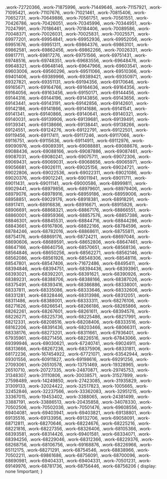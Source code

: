 .work-72720366, .work-71875996, .work-71449646, .work-71157921, .work-71095421, .work-71107676, .work-71021461, .work-70815406, .work-70652731, .work-70649886, .work-70561751, .work-70561551, .work-70426786, .work-70426051, .work-70345996, .work-70344951, .work-70247991, .work-70186461, .work-70184406, .work-70089586, .work-70048371, .work-70026031, .work-70025831, .work-70025571, .work-69977201, .work-69954841, .work-69952936, .work-69952056, .work-69951676, .work-69951311, .work-69864376, .work-69863101, .work-69862581, .work-69862456, .work-69862266, .work-70026331, .work-69817711, .work-69817276, .work-69751566, .work-69751431, .work-69748516, .work-69748351, .work-69683556, .work-69648476, .work-69648321, .work-69648146, .work-69647966, .work-69603541, .work-69603006, .work-69560296, .work-69511066, .work-69510366, .work-69401406, .work-69389966, .work-69389421, .work-69350971, .work-69327821, .work-69351131, .work-69194356, .work-69170646, .work-69165671, .work-69164766, .work-69164636, .work-69164356, .work-69164056, .work-69163456, .work-69150171, .work-69144456, .work-69144316, .work-69144196, .work-69143856, .work-69143656, .work-69143441, .work-69143191, .work-69142856, .work-69142601, .work-69142186, .work-69141866, .work-69141686, .work-69141541, .work-69141341, .work-69140866, .work-69140641, .work-69140321, .work-69140031, .work-69139906, .work-69139681, .work-69139491, .work-69139341, .work-69138666, .work-69138441, .work-69138266, .work-69124551, .work-69124276, .work-69122791, .work-69122501, .work-69119456, .work-69117411, .work-69117246, .work-69117066, .work-69116751, .work-69115636, .work-69114911, .work-69112976, .work-69090976, .work-69089391, .work-69088881, .work-69088676, .work-69088436, .work-69088166, .work-69087886, .work-69087461, .work-69087031, .work-69080241, .work-69075711, .work-69072306, .work-69069431, .work-69069031, .work-69068656, .work-69065971, .work-69056681, .work-69026111, .work-69025156, .work-69024721, .work-69022806, .work-69022536, .work-69022311, .work-69021086, .work-69020376, .work-69012241, .work-69011941, .work-69011711, .work-69011431, .work-69011141, .work-69000586, .work-68999811, .work-69029441, .work-68979856, .work-68979601, .work-68979406, .work-68979076, .work-68978916, .work-68959186, .work-68959006, .work-68958851, .work-69029176, .work-68918381, .work-68918291, .work-68917411, .work-68916836, .work-68916671, .work-68915826, .work-68906691, .work-68868321, .work-68867176, .work-68866551, .work-68860001, .work-68959366, .work-68857576, .work-68857386, .work-68846301, .work-68845531, .work-68844716, .work-68844286, .work-68843661, .work-69167806, .work-68822166, .work-68784596, .work-68784246, .work-68782016, .work-68868611, .work-68755811, .work-68754176, .work-68869176, .work-68724211, .work-68697046, .work-68690606, .work-68689591, .work-68652806, .work-68647461, .work-68647166, .work-68640756, .work-68570651, .work-68568136, .work-68564846, .work-68650256, .work-68562271, .work-68562146, .work-68562086, .work-68561926, .work-68548306, .work-68548116, .work-68547801, .work-68547406, .work-71672486, .work-68495411, .work-68394846, .work-68394751, .work-68394436, .work-68393961, .work-68393021, .work-68392201, .work-68391621, .work-68390926, .work-68389231, .work-68388706, .work-68388166, .work-68387026, .work-68375491, .work-68393416, .work-68386886, .work-68338001, .work-68337811, .work-68335086, .work-68333646, .work-68332606, .work-68331281, .work-68328446, .work-68313986, .work-68312051, .work-68311486, .work-68388001, .work-68333311, .work-68276106, .work-68271626, .work-68266541, .work-68266186, .work-68265866, .work-68262261, .work-68267601, .work-68261611, .work-68394576, .work-68226271, .work-68225736, .work-68225486, .work-68217991, .work-68212331, .work-68208516, .work-68208406, .work-68333516, .work-68162206, .work-68391436, .work-68203466, .work-68066311, .work-68338176, .work-68273201, .work-68311661, .work-67936401, .work-67935961, .work-68271456, .work-68226516, .work-67843066, .work-69399946, .work-69030621, .work-67240741, .work-69024911, .work-68313666, .work-68267236, .work-68375906, .work-68331811, .work-68172236, .work-167454922, .work-67721071, .work-63542944, .work-69301556, .work-60911827, .work-69198616, .work-69291256, .work-27093061, .work-26510578, .work-13751469, .work-19328965, .work-26510710, .work-20727335, .work-24870871, .work-29745753, .work-31348307, .work-31110806, .work-30038571, .work-31527899, .work-27598489, .work-14249850, .work-27423085, .work-31935829, .work-31309133, .work-32024422, .work-32517823, .work-1005665, .work-32452846, .work-32237566, .work-33362083, .work-32951215, .work-33367015, .work-19453402, .work-3388065, .work-24381499, .work-33887191, .work-33886513, .work-20435858, .work-34078330, .work-70502506, .work-70502036, .work-70501476, .work-69608556, .work-69404081, .work-69403941, .work-69403821, .work-69138801, .work-69135516, .work-69133956, .work-69132706, .work-69058091, .work-68712811, .work-68270646, .work-68224676, .work-68225216, .work-68221816, .work-68227356, .work-68326406, .work-68105366, .work-68393581, .work-68314426, .work-69401581, .work-68334071, .work-68394256, .work-68229046, .work-68312366, .work-68229376, .work-68268756, .work-68106756, .work-69168876, .work-68226966, .work-65112175, .work-68271291, .work-68754546, .work-68838966, .work-70502211, .work-69861686, .work-68756091, .work-68700096, .work-68690981, .work-69404331, .work-69404331, .work-70501231, .work-69149976, .work-68781736, .work-68756446, .work-68756206
{
display: none !important;
}
